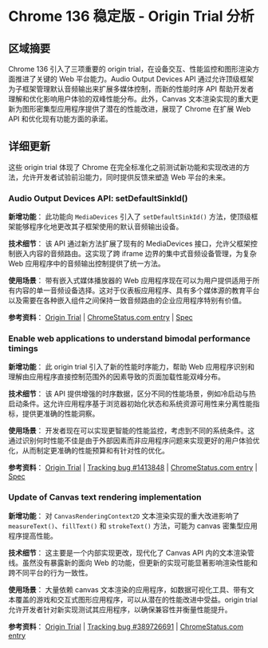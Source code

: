 # Chrome 136 稳定版 - Origin Trial 分析

## 区域摘要

Chrome 136 引入了三项重要的 origin trial，在设备交互、性能监控和图形渲染方面推进了关键的 Web 平台能力。Audio Output Devices API 通过允许顶级框架为子框架管理默认音频输出来扩展多媒体控制，而新的性能时序 API 帮助开发者理解和优化影响用户体验的双峰性能分布。此外，Canvas 文本渲染实现的重大更新为图形密集型应用程序提供了潜在的性能改进，展现了 Chrome 在扩展 Web API 和优化现有功能方面的承诺。

## 详细更新

这些 origin trial 体现了 Chrome 在完全标准化之前测试新功能和实现改进的方法，允许开发者试验前沿能力，同时提供反馈来塑造 Web 平台的未来。

### Audio Output Devices API: setDefaultSinkId()

**新增功能**：
此功能向 `MediaDevices` 引入了 `setDefaultSinkId()` 方法，使顶级框架能够程序化地更改其子框架使用的默认音频输出设备。

**技术细节**：
该 API 通过新方法扩展了现有的 MediaDevices 接口，允许父框架控制嵌入内容的音频路由。这实现了跨 iframe 边界的集中式音频设备管理，为复杂 Web 应用程序中的音频输出控制提供了统一方法。

**使用场景**：
带有嵌入式媒体播放器的 Web 应用程序现在可以为用户提供适用于所有内容的单一音频设备选择。这对于仪表板应用程序、具有多个媒体源的教育平台以及需要在各种嵌入组件之间保持一致音频路由的企业应用程序特别有价值。

**参考资料**：
[Origin Trial](https://developer.chrome.com/origintrials/#/trials/active) | [ChromeStatus.com entry](https://chromestatus.com/feature/5066644096548864) | [Spec](https://webaudio.github.io/web-audio-api/#dom-mediadevices-setdefaultsinkid)

### Enable web applications to understand bimodal performance timings

**新增功能**：
此 origin trial 引入了新的性能时序能力，帮助 Web 应用程序识别和理解由应用程序直接控制范围外的因素导致的页面加载性能双峰分布。

**技术细节**：
该 API 提供增强的时序数据，区分不同的性能场景，例如冷启动与热启动条件。这允许应用程序基于浏览器初始化状态和系统资源可用性来分离性能指标，提供更准确的性能洞察。

**使用场景**：
开发者现在可以实现更智能的性能监控，考虑到不同的系统条件。这通过识别何时性能不佳是由于外部因素而非应用程序问题来实现更好的用户体验优化，从而制定更准确的性能预算和有针对性的优化。

**参考资料**：
[Origin Trial](https://developer.chrome.com/origintrials/#/trials/active) | [Tracking bug #1413848](https://bugs.chromium.org/p/chromium/issues/detail?id=1413848) | [ChromeStatus.com entry](https://chromestatus.com/feature/5037395062800384) | [Spec](https://w3c.github.io/navigation-timing/)

### Update of Canvas text rendering implementation

**新增功能**：
对 `CanvasRenderingContext2D` 文本渲染实现的重大改进影响了 `measureText()`、`fillText()` 和 `strokeText()` 方法，可能为 canvas 密集型应用程序提高性能。

**技术细节**：
这主要是一个内部实现更改，现代化了 Canvas API 内的文本渲染管线。虽然没有暴露新的面向 Web 的功能，但更新的实现可能显著影响渲染性能和跨不同平台的行为一致性。

**使用场景**：
大量依赖 canvas 文本渲染的应用程序，如数据可视化工具、带有文本覆盖的游戏和交互式图形应用程序，可以从潜在的性能改进中受益。origin trial 允许开发者针对新实现测试其应用程序，以确保兼容性并衡量性能提升。

**参考资料**：
[Origin Trial](https://developer.chrome.com/origintrials/#/trials/active) | [Tracking bug #389726691](https://bugs.chromium.org/p/chromium/issues/detail?id=389726691) | [ChromeStatus.com entry](https://chromestatus.com/feature/5104000067985408)